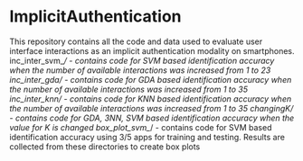 # ImplicitAuthentication
This repository contains all the code and data used to evaluate user interface interactions as an implicit authentication modality on smartphones.
inc_inter_svm_*/ - contains code for SVM based identification accuracy when the number of available interactions was increased from 1 to 23
inc_inter_gda/ - contains code for GDA based identification accuracy when the number of available interactions was increased from 1 to 35
inc_inter_knn/ - contains code for KNN based identification accuracy when the number of available interactions was increased from 1 to 35
changingK/ - contains code for GDA, 3NN, SVM based identification accuracy when the value for K is changed
box_plot_svm_*/ - contains code for SVM based identification accuracy using 3/5 apps for training and testing. Results are collected from these directories to create box plots